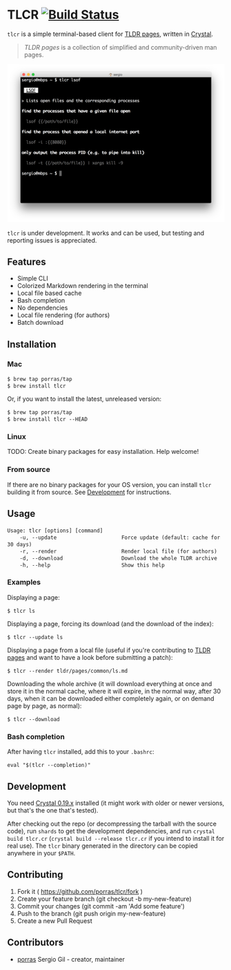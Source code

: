 # TLCR [![Build Status](https://travis-ci.org/porras/tlcr.svg?branch=master)](https://travis-ci.org/porras/tlcr)

`tlcr` is a simple terminal-based client for [TLDR pages](http://tldr-pages.github.io/), written in
[Crystal](http://crystal-lang.org/).

> *TLDR pages* is a collection of simplified and community-driven man pages.

![TLCR](tlcr.png)

`tlcr` is under development. It works and can be used, but testing and reporting issues is appreciated.

## Features

* Simple CLI
* Colorized Markdown rendering in the terminal
* Local file based cache
* Bash completion
* No dependencies
* Local file rendering (for authors)
* Batch download

## Installation

### Mac

    $ brew tap porras/tap
    $ brew install tlcr

Or, if you want to install the latest, unreleased version:

    $ brew tap porras/tap
    $ brew install tlcr --HEAD

### Linux

TODO: Create binary packages for easy installation. Help welcome!

### From source

If there are no binary packages for your OS version, you can install `tlcr` building it from source. See
[Development](#development) for instructions.

## Usage

    Usage: tlcr [options] [command]
        -u, --update                     Force update (default: cache for 30 days)
        -r, --render                     Render local file (for authors)
        -d, --download                   Download the whole TLDR archive
        -h, --help                       Show this help

### Examples

Displaying a page:

    $ tlcr ls

Displaying a page, forcing its download (and the download of the index):

    $ tlcr --update ls

Displaying a page from a local file (useful if you're contributing to [TLDR pages](https://github.com/tldr-pages/tldr)
and want to have a look before submitting a patch):

    $ tlcr --render tldr/pages/common/ls.md

Downloading the whole archive (it will download everything at once and store it in the normal cache, where it will
expire, in the normal way, after 30 days, when it can be downloaded either completely again, or on demand page by page,
as normal):

    $ tlcr --download

### Bash completion

After having `tlcr` installed, add this to your `.bashrc`:

    eval "$(tlcr --completion)"

## Development

You need [Crystal 0.19.x](http://crystal-lang.org/docs/installation/index.html) installed (it might work with older
or newer versions, but that's the one that's tested).

After checking out the repo (or decompressing the tarball with the source code), run `shards` to get the development
dependencies, and run `crystal build tlcr.cr` (`crystal build --release tlcr.cr` if you intend to install it for real
use). The `tlcr` binary generated in the directory can be copied anywhere in your `$PATH`.

## Contributing

1. Fork it ( https://github.com/porras/tlcr/fork )
2. Create your feature branch (git checkout -b my-new-feature)
3. Commit your changes (git commit -am 'Add some feature')
4. Push to the branch (git push origin my-new-feature)
5. Create a new Pull Request

## Contributors

- [porras](https://github.com/porras) Sergio Gil - creator, maintainer
